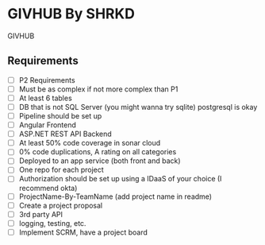 # GIVHUB By SHRKD
GIVHUB


## Requirements
- [ ] P2 Requirements
- [ ] Must be as complex if not more complex than P1
- [ ] At least 6 tables
- [ ] DB that is not SQL Server (you might wanna try sqlite) postgresql is okay
- [ ] Pipeline should be set up
- [ ] Angular Frontend
- [ ] ASP.NET REST API Backend
- [ ] At least 50% code coverage in sonar cloud
- [ ] 0% code duplications, A rating on all categories
- [ ] Deployed to an app service (both front and back)
- [ ] One repo for each project
- [ ] Authorization should be set up using a IDaaS of your choice (I recommend okta)
- [ ] ProjectName-By-TeamName (add project name in readme)
- [ ] Create a project proposal
- [ ] 3rd party API 
- [ ] logging, testing, etc. 
- [ ] Implement SCRM, have a project board
